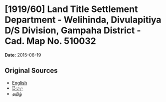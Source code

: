 # [1919/60] Land Title Settlement Department - Welihinda, Divulapitiya D/S Division, Gampaha District - Cad. Map No. 510032

**Date:** 2015-06-19

## Original Sources

- [English](https://documents.gov.lk/view/extra-gazettes/2015/6/1919-60_E.pdf)
- [සිංහල](https://documents.gov.lk/view/extra-gazettes/2015/6/1919-60_S.pdf)
- [தமிழ்](https://documents.gov.lk/view/extra-gazettes/2015/6/1919-60_T.pdf)
